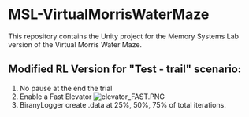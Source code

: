 # MSL-VirtualMorrisWaterMaze
This repository contains the Unity project for the Memory Systems Lab version of the Virtual Morris Water Maze.

## Modified RL Version for "Test - trail" scenario:

1. No pause at the end the trial
2. Enable a Fast Elevator 
![elevator_FAST.PNG](http://upload-images.jianshu.io/upload_images/1873837-eded68c3b82c4be4.PNG?imageMogr2/auto-orient/strip%7CimageView2/2/w/1240)
3. BiranyLogger create .data at 25%, 50%, 75% of total iterations.
